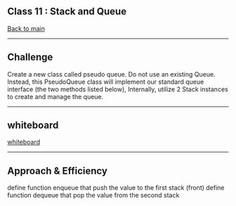 ## Class 11 : Stack and Queue

[Back to main](https://github.com/Raghdsmadi/data-structures-and-algorithms) 
******************************************
## Challenge

Create a new class called pseudo queue.
Do not use an existing Queue.
Instead, this PseudoQueue class will implement our standard queue interface (the two methods listed below),
Internally, utilize 2 Stack instances to create and manage the queue.

******************************************************
## whiteboard
[whiteboard](./Capture.PNG)
***************************************************

## Approach & Efficiency

define function enqueue that push the value to the first stack (front)
define function dequeue that pop the value from the second stack
